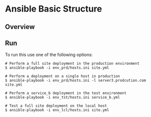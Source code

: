 # Ansible Basic Structure

## Overview
 

## Run
To run this use one of the following options:
```
# Perform a full site deployment in the production environment
$ ansible-playbook -i env_prd/hosts.ini site.yml

# Perform a deployment on a single host in production
$ ansible-playbook -i env_prd/hosts.ini -l server3.prodcution.com site.yml

# Perform a service_b deployment in the test environment
$ ansible-playbook -i env_tst/hosts.ini service_b.yml

# Test a full site deployment on the local host
$ ansible-playbook -i env_lcl/hosts.ini site.yml

```


